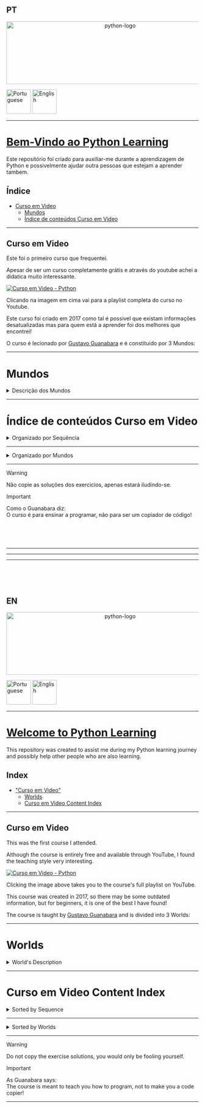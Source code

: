 ## PT
<p align="center">
<img width="580" height="164" alt="python-logo" src="https://github.com/user-attachments/assets/5971a450-9da8-49fe-be3d-8ad72fb4c33a" />
</p>
<a href="https://github.com/DavidPPMerino/PythonLearning#pt"><img width="64" height="64" alt="Portuguese" src="https://github.com/user-attachments/assets/fe1069b8-5eda-4d57-93fc-db6c2635ac25" /></a>  <a href="https://github.com/DavidPPMerino/PythonLearning#en"><img width="64" height="64" alt="English" src="https://github.com/user-attachments/assets/879f3cc8-bbe3-490d-88be-ab687aa718b1" /></a>

---

# <ins>Bem-Vindo ao Python Learning</ins>

Este repositório foi criado para auxiliar-me durante a aprendizagem de Python e possivelmente ajudar outra pessoas que estejam a aprender tambem.

## Índice

- [Curso em Video](#curso-em-video)
   - [Mundos](#mundos)
   - [Índice de conteúdos Curso em Video](#%C3%ADndice-de-conte%C3%BAdos-curso-em-video)
  

***     
     
## Curso em Video

Este foi o primeiro curso que frequentei. 

Apesar de ser um curso completamente grátis e através do youtube achei a didatica muito interessante.

[![Curso em Video - Python](https://github.com/user-attachments/assets/018750ec-4174-45f1-99e4-d6383de556cf "Curso em Video - Python")](https://youtube.com/playlist?list=PLvE-ZAFRgX8hnECDn1v9HNTI71veL3oW0&si=uHFWQdJbASj6JuGt)

Clicando na imagem em cima vai para a playlist completa do curso no Youtube.

Este curso foi criado em 2017 como tal é possivel que existam informações desatualizadas mas para quem está a aprender foi dos melhores que encontrei!

O curso é lecionado por [Gustavo Guanabara](https://github.com/gustavoguanabara) e é constituido por 3 Mundos:
***
# Mundos

<details>
  <summary>Descrição dos Mundos</summary>

  | Youtube | Link do Curso em Video | Nome do Mundo | Descrição |
  |:---:|:---:|:---:|:---:|
  | [Python 3 - Mundo 1](https://youtube.com/playlist?list=PLHz_AreHm4dlKP6QQCekuIPky1CiwmdI6&si=2dmoqpClhbcxfId-) | <a href="https://www.cursoemvideo.com/curso/python-3-mundo-1"><img width="150" height="150" alt="Python3–Mundo1-300x300" src="https://github.com/user-attachments/assets/ec804c44-e9a4-4a09-87c6-3485a49f8bfb" /></a> | Fundamentos | Este Mundo é composto por **<ins>11 aulas</ins>** e **<ins>36 exercícios</ins>** <br> Desde a aula #01 até a aula #11 <br> Desde o exercício #01 até ao exercício #035|
  | [Python 3 - Mundo 2](https://youtube.com/playlist?list=PLHz_AreHm4dk_nZHmxxf_J0WRAqy5Czye&si=RCHIx1GT2YjBjHYK) | <a href="https://www.cursoemvideo.com/curso/python-3-mundo-2"><img width="150" height="150" alt="Python3–Mundo2-300x300" src="https://github.com/user-attachments/assets/7a3da174-4e2b-49a9-ab44-b2d25a18c282" /></a> | Estruturas de Controle | Este Mundo é composto por **<ins>4 aulas</ins>** e **<ins>35 exercícios</ins>** <br> Desde a aula #12 até a aula #15 <br> Desde o exercício #36 até ao exercício #071|
  | [Python 3 - Mundo 3](https://youtube.com/playlist?list=PLHz_AreHm4dksnH2jVTIVNviIMBVYyFnH&si=VuQcakqiJMTaDaLk) | <a href="https://www.cursoemvideo.com/curso/python-3-mundo-3"><img width="150" height="150" alt="Python3–Mundo3-300x300" src="https://github.com/user-attachments/assets/d5492215-40c9-42dc-9d3a-8a33dbe95c21" /></a> | Estruturas Compostas | Este Mundo é composto por **<ins>8 aulas</ins>** e **<ins>42 exercícios</ins>** <br> Desde a aula #16 até a aula #23 <br> Desde o exercício #72 até ao exercício #115c|

</details>

***
# Índice de conteúdos Curso em Video


<details>
     <summary> Organizado por Sequência</summary>
<details open>
 <summary>Aulas / Anotações</summary>
     
    → Aula #04 - Primeiros comandos
    → Aula #06 - Tipos Primitivos e Saida de dados
    → Aula #07 - Operadores Aritméticos
    → Aula #08 - Módulos
    → Aula #09 - Manipulação de Texto
    → Aula #10 - Condições (Parte 1)
    → Aula #11 - Cores no terminal
    → Aula #12 - Condiçoes
    → Aula #13 - Estruturas de Repetição "for"
    → Aula #14 - Estruturas de Repetição "while"
    → Aula #15 - Interrompendo Repetições "while"
</details>
<details open>
<summary>Prática das Aulas</summary>

    → Prática 04a
    → Prática 06a
    → Prática 07a
    → Prática 08a
    → Prática 08b
    → Prática 09a
    → Prática 10a
    → Prática 11a
    → Prática 12a
    → Prática 13a
    → Prática 14a
    → Prática 15a
</details>
<details open>
<summary>Exercicios</summary>

    → Exercicio #001 - Respondendo ao Usuário
    → Exercicio #002 - Data de Nascimento
    → Exercicio #003 - Somando dois números
    → Exercicio #004 - Dissecando uma Variável
    → Exercicio #005 - Antecessor e Sucessor
    → Exercicio #006 - Dobro, Triplo, Raiz Quadrada
    → Exercicio #007 - Média Aritmética
    → Exercicio #008 - Conversor de Medidas
    → Exercicio #009 - Tabuada
    → Exercicio #010 - Conversor de Moedas
    → Exercicio #011 - Pintando Parede
    → Exercicio #012 - Calculando Descontos
    → Exercicio #013 - Reajuste Salarial
    → Exercicio #014 - Conversor de Temperaturas
    → Exercicio #015 - Aluguel de Carros
    → Exercicio #016 - Quebrando um número
    → Exercicio #017 - Catetos e Hipotenusa
    → Exercicio #018 - Seno, Cosseno e Tangente
    → Exercicio #019 - Sorteando um item na lista
    → Exercicio #020 - Sorteando uma ordem na lista
    → Exercicio #021 - Tocando um MP3
    → Exercicio #022 - Analisador de Textos
    → Exercicio #023 - Separando dígitos de um número
    → Exercicio #024 - Verificando as primeiras letras de um texto
    → Exercicio #025 - Procurando uma string dentro de outra
    → Exercicio #026 - Primeira e última ocorrência de uma string
    → Exercicio #027 - Primeiro e último nome de uma pessoa
    → Exercicio #028 - Jogo da Adivinhação v1.0
    → Exercicio #029 - Radar eletrônico
    → Exercicio #030 - Par ou Ímpar?
    → Exercicio #031 - Custo da Viagem
    → Exercicio #032 - Ano Bissexto
    → Exercicio #033 - Maior e menor valores
    → Exercicio #034 - Aumentos múltiplos
    → Exercicio #035 - Analisando Triângulo v1.0
    → Exercicio #036 - Aprovando Empréstimo
    → Exercicio #037 - Conversor de Bases Numéricas
    → Exercicio #038 - Comparando números
    → Exercicio #039 - Alistamento Militar
    → Exercicio #040 - Aquele clássico da Média
    → Exercicio #041 - Classificando Atletas
    → Exercicio #042 - Analisando Triângulos v2.0
    → Exercicio #043 - Índice de Massa Corporal
    → Exercicio #044 - Gerenciador de Pagamentos
    → Exercicio #045 - GAME: Pedra, Papel e Tesoura
    → Exercicio #046 - Contagem regressiva
    → Exercicio #047 - Contagem de pares
    → Exercicio #048 - Soma ímpares multiplos de três
    → Exercicio #049 - Tabuada v2.0
    → Exercicio #050 - Soma dos pares
    → Exercicio #051 - Progressão Aritmética
    → Exercicio #052 - Números primos
    → Exercicio #053 - Detector de Palíndromo
    → Exercicio #054 - Grupo da Maioridade
    → Exercicio #055 - Maior e menor da sequência
    → Exercicio #056 - Analisador completo
    → Exercicio #057 - Validação de Dados
    → Exercicio #058 - Jogo da Adivinhação v2.0
    → Exercicio #059 - Criando um Menu de Opções
    → Exercicio #0
</details>
</details>

---

<details>
     <summary> Organizado por Mundos</summary>
<details open>
 <summary>Mundo 1</summary>
     
    → Aula #04 - Primeiros comandos
    → Aula #06 - Tipos Primitivos e Saida de dados
    → Aula #07 - Operadores Aritméticos
    → Aula #08 - Módulos
    → Aula #09 - Manipulação de Texto
    → Aula #10 - Condições (Parte 1)
    → Aula #11 - Cores no terminal
    
</details>
<details open>
<summary>Mundo 2</summary>

    → Aula #12 - Condiçoes
    →
    →
    →
</details>
<details open>
<summary>Mundo 3</summary>

    →
    →
    →
</details>
</details>

***

> [!WARNING]
> Não copie as soluções dos exercicios, apenas estará iludindo-se.

>[!IMPORTANT]
> Como o Guanabara diz:<br>
> O curso é para ensinar a programar, não para ser um copiador de código!

<br>
<br>
<br>

---
---
---

<br>
<br>
<br>

## EN

<p align="center">
<img width="580" height="164" alt="python-logo" src="https://github.com/user-attachments/assets/5971a450-9da8-49fe-be3d-8ad72fb4c33a" />
</p>
<a href="https://github.com/DavidPPMerino/PythonLearning#pt"><img width="64" height="64" alt="Portuguese" src="https://github.com/user-attachments/assets/fe1069b8-5eda-4d57-93fc-db6c2635ac25" /></a>  <a href="https://github.com/DavidPPMerino/PythonLearning#en"><img width="64" height="64" alt="English" src="https://github.com/user-attachments/assets/879f3cc8-bbe3-490d-88be-ab687aa718b1" /></a>

---


# <ins>Welcome to Python Learning</ins>

This repository was created to assist me during my Python learning journey and possibly help other people who are also learning.

## Index

- ["Curso em Video"](#curso-em-video-1)
   - [Worlds](#worlds)
   - [Curso em Video Content Index](#curso-em-video-content-index)
   

***

## Curso em Video

This was the first course I attended.

Although the course is entirely free and available through YouTube, I found the teaching style very interesting.

[![Curso em Video - Python](https://github.com/user-attachments/assets/018750ec-4174-45f1-99e4-d6383de556cf "Curso em Video - Python")](https://youtube.com/playlist?list=PLvE-ZAFRgX8hnECDn1v9HNTI71veL3oW0&si=uHFWQdJbASj6JuGt)

Clicking the image above takes you to the course's full playlist on YouTube.

This course was created in 2017, so there may be some outdated information, but for beginners, it is one of the best I have found!

The course is taught by [Gustavo Guanabara](https://github.com/gustavoguanabara) and is divided into 3 Worlds:
***
# Worlds

<details>
  <summary>World's Description</summary>

  | Youtube | Curso em Video Link | World Name | Description |
  |:---:|:---:|:---:|:---:|
  | [Python 3 - World 1](https://youtube.com/playlist?list=PLHz_AreHm4dlKP6QQCekuIPky1CiwmdI6&si=2dmoqpClhbcxfId-) | <a href="https://www.cursoemvideo.com/curso/python-3-mundo-1"><img width="150" height="150" alt="Python3–World1-300x300" src="https://github.com/user-attachments/assets/ec804c44-e9a4-4a09-87c6-3485a49f8bfb" /></a> | Fundamentals | This World consists of **<ins>11 lessons</ins>** and **<ins>36 exercises</ins>** <br> From lesson #01 to lesson #11 <br> From exercise #01 to exercise #035 |
  | [Python 3 - World 2](https://youtube.com/playlist?list=PLHz_AreHm4dk_nZHmxxf_J0WRAqy5Czye&si=RCHIx1GT2YjBjHYK) | <a href="https://www.cursoemvideo.com/curso/python-3-mundo-2"><img width="150" height="150" alt="Python3–World2-300x300" src="https://github.com/user-attachments/assets/7a3da174-4e2b-49a9-ab44-b2d25a18c282" /></a> | Control Structures | This World consists of **<ins>4 lessons</ins>** and **<ins>35 exercises</ins>** <br> From lesson #12 to lesson #15 <br> From exercise #36 to exercise #071 |
  | [Python 3 - World 3](https://youtube.com/playlist?list=PLHz_AreHm4dksnH2jVTIVNviIMBVYyFnH&si=VuQcakqiJMTaDaLk) | <a href="https://www.cursoemvideo.com/curso/python-3-mundo-3"><img width="150" height="150" alt="Python3–World3-300x300" src="https://github.com/user-attachments/assets/d5492215-40c9-42dc-9d3a-8a33dbe95c21" /></a> | Compound Structures | This World consists of **<ins>8 lessons</ins>** and **<ins>42 exercises</ins>** <br> From lesson #16 to lesson #23 <br> From exercise #72 to exercise #115c |

</details>

***

# Curso em Video Content Index


<details>
     <summary>Sorted by Sequence</summary>
<details open>
 <summary>Lessons / Notes</summary>
     
    → Aula #04 - Primeiros comandos
    → Aula #06 - Tipos Primitivos e Saida de dados
    → Aula #07 - Operadores Aritméticos
    → Aula #08 - Módulos
    → Aula #09 - Manipulação de Texto
    → Aula #10 - Condições (Parte 1)
    → Aula #11 - Cores no terminal
    → Aula #12 - Condiçoes
</details>
<details open>
<summary>Practical Class Exercises</summary>

    →
    →
    →
</details>
<details open>
<summary>Exercises</summary>

    →
    →
    →
</details>
</details>

---

<details>
     <summary> Sorted by Worlds</summary>
<details open>
 <summary>World 1</summary>
     
    → Aula #04 - Primeiros comandos
    → Aula #06 - Tipos Primitivos e Saida de dados
    → Aula #07 - Operadores Aritméticos
    → Aula #08 - Módulos
    → Aula #09 - Manipulação de Texto
    → Aula #10 - Condições (Parte 1)
    → Aula #11 - Cores no terminal
    
</details>
<details open>
<summary>world 2</summary>

    → Aula #12 - Condiçoes
    →
    →
    →
</details>
<details open>
<summary>World 3</summary>

    →
    →
    →
</details>
</details>

***
    

> [!WARNING]
> Do not copy the exercise solutions, you would only be fooling yourself.

> [!IMPORTANT]
> As Guanabara says:<br>
> The course is meant to teach you how to program, not to make you a code copier!
---


